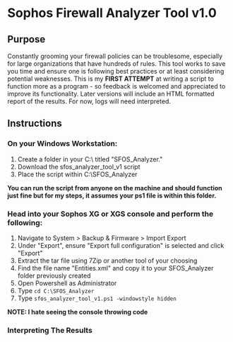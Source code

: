 # Sophos Firewall Analyzer Tool v1.0

## Purpose

Constantly grooming your firewall policies can be troublesome, especially for large organizations that have hundreds of rules. This tool works to save you time and ensure one is following best practices or at least considering potential weaknesses. This is my **FIRST ATTEMPT** at writing a script to function more as a program - so feedback is welcomed and appreciated to improve its functionality. Later versions will include an HTML formatted report of the results. For now, logs will need interpreted.

## Instructions

### On your Windows Workstation: 

1) Create a folder in your C:\ titled "SFOS_Analyzer." 
2) Download the sfos_analyzer_tool_v1 script
3) Place the script within C:\SFOS_Analyzer

**You can run the script from anyone on the machine and should function just fine but for my steps, it assumes your ps1 file is within this folder.**

### Head into your Sophos XG or XGS console and perform the following:

1) Navigate to System > Backup & Firmware > Import Export
2) Under "Export", ensure "Export full configuration" is selected and click "Export"
3) Extract the tar file using 7Zip or another tool of your choosing
4) Find the file name "Entities.xml" and copy it to your SFOS_Analyzer folder previously created
5) Open Powershell as Administrator
6) Type `cd C:\SFOS_Analyzer`
7) Type `sfos_analyzer_tool_v1.ps1 -windowstyle hidden`

**NOTE: I hate seeing the console throwing code**

### Interpreting The Results
